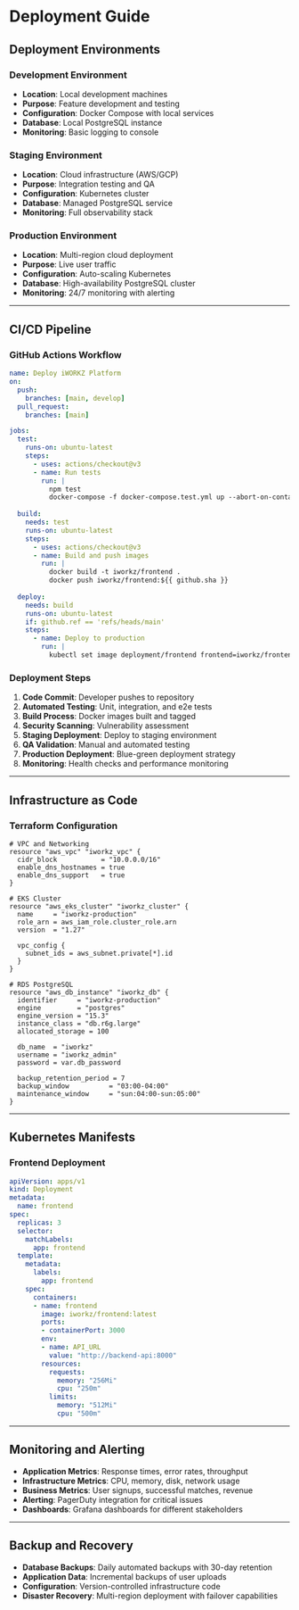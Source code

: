 # Deployment Guide

## Deployment Environments

### Development Environment

* **Location**: Local development machines
* **Purpose**: Feature development and testing
* **Configuration**: Docker Compose with local services
* **Database**: Local PostgreSQL instance
* **Monitoring**: Basic logging to console

### Staging Environment

* **Location**: Cloud infrastructure (AWS/GCP)
* **Purpose**: Integration testing and QA
* **Configuration**: Kubernetes cluster
* **Database**: Managed PostgreSQL service
* **Monitoring**: Full observability stack

### Production Environment

* **Location**: Multi-region cloud deployment
* **Purpose**: Live user traffic
* **Configuration**: Auto-scaling Kubernetes
* **Database**: High-availability PostgreSQL cluster
* **Monitoring**: 24/7 monitoring with alerting

---

## CI/CD Pipeline

### GitHub Actions Workflow

```yaml
name: Deploy iWORKZ Platform
on:
  push:
    branches: [main, develop]
  pull_request:
    branches: [main]

jobs:
  test:
    runs-on: ubuntu-latest
    steps:
      - uses: actions/checkout@v3
      - name: Run tests
        run: |
          npm test
          docker-compose -f docker-compose.test.yml up --abort-on-container-exit
  
  build:
    needs: test
    runs-on: ubuntu-latest
    steps:
      - uses: actions/checkout@v3
      - name: Build and push images
        run: |
          docker build -t iworkz/frontend .
          docker push iworkz/frontend:${{ github.sha }}
  
  deploy:
    needs: build
    runs-on: ubuntu-latest
    if: github.ref == 'refs/heads/main'
    steps:
      - name: Deploy to production
        run: |
          kubectl set image deployment/frontend frontend=iworkz/frontend:${{ github.sha }}
```

### Deployment Steps

1. **Code Commit**: Developer pushes to repository
2. **Automated Testing**: Unit, integration, and e2e tests
3. **Build Process**: Docker images built and tagged
4. **Security Scanning**: Vulnerability assessment
5. **Staging Deployment**: Deploy to staging environment
6. **QA Validation**: Manual and automated testing
7. **Production Deployment**: Blue-green deployment strategy
8. **Monitoring**: Health checks and performance monitoring

---

## Infrastructure as Code

### Terraform Configuration

```hcl
# VPC and Networking
resource "aws_vpc" "iworkz_vpc" {
  cidr_block           = "10.0.0.0/16"
  enable_dns_hostnames = true
  enable_dns_support   = true
}

# EKS Cluster
resource "aws_eks_cluster" "iworkz_cluster" {
  name     = "iworkz-production"
  role_arn = aws_iam_role.cluster_role.arn
  version  = "1.27"
  
  vpc_config {
    subnet_ids = aws_subnet.private[*].id
  }
}

# RDS PostgreSQL
resource "aws_db_instance" "iworkz_db" {
  identifier     = "iworkz-production"
  engine         = "postgres"
  engine_version = "15.3"
  instance_class = "db.r6g.large"
  allocated_storage = 100
  
  db_name  = "iworkz"
  username = "iworkz_admin"
  password = var.db_password
  
  backup_retention_period = 7
  backup_window          = "03:00-04:00"
  maintenance_window     = "sun:04:00-sun:05:00"
}
```

---

## Kubernetes Manifests

### Frontend Deployment

```yaml
apiVersion: apps/v1
kind: Deployment
metadata:
  name: frontend
spec:
  replicas: 3
  selector:
    matchLabels:
      app: frontend
  template:
    metadata:
      labels:
        app: frontend
    spec:
      containers:
      - name: frontend
        image: iworkz/frontend:latest
        ports:
        - containerPort: 3000
        env:
        - name: API_URL
          value: "http://backend-api:8000"
        resources:
          requests:
            memory: "256Mi"
            cpu: "250m"
          limits:
            memory: "512Mi"
            cpu: "500m"
```

---

## Monitoring and Alerting

* **Application Metrics**: Response times, error rates, throughput
* **Infrastructure Metrics**: CPU, memory, disk, network usage
* **Business Metrics**: User signups, successful matches, revenue
* **Alerting**: PagerDuty integration for critical issues
* **Dashboards**: Grafana dashboards for different stakeholders

---

## Backup and Recovery

* **Database Backups**: Daily automated backups with 30-day retention
* **Application Data**: Incremental backups of user uploads
* **Configuration**: Version-controlled infrastructure code
* **Disaster Recovery**: Multi-region deployment with failover capabilities
